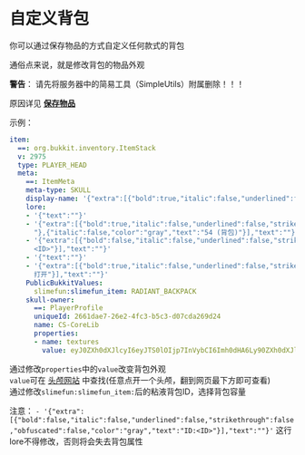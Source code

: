 # 自定义背包

你可以通过保存物品的方式自定义任何款式的背包

通俗点来说，就是修改背包的物品外观

**警告**： 请先将服务器中的简易工具（SimpleUtils）附属删除！！！

原因详见 **[保存物品](./Saved-Items)**

示例：

```yaml
item:
  ==: org.bukkit.inventory.ItemStack
  v: 2975
  type: PLAYER_HEAD
  meta:
    ==: ItemMeta
    meta-type: SKULL
    display-name: '{"extra":[{"bold":true,"italic":false,"underlined":false,"strikethrough":false,"obfuscated":false,"color":"dark_gray","text":"示例背包"}],"text":""}'
    lore:
    - '{"text":""}'
    - '{"extra":[{"bold":true,"italic":false,"underlined":false,"strikethrough":false,"obfuscated":false,"color":"gray","text":"容量:
      "},{"italic":false,"color":"gray","text":"54 (背包)"}],"text":""}'
    - '{"extra":[{"bold":false,"italic":false,"underlined":false,"strikethrough":false,"obfuscated":false,"color":"gray","text":"ID:
      <ID>"}],"text":""}'
    - '{"text":""}'
    - '{"extra":[{"bold":true,"italic":false,"underlined":false,"strikethrough":false,"obfuscated":false,"color":"gray","text":"右键"},{"bold":true,"italic":false,"color":"gray","text":"
      打开"}],"text":""}'
    PublicBukkitValues:
      slimefun:slimefun_item: RADIANT_BACKPACK
    skull-owner:
      ==: PlayerProfile
      uniqueId: 2661dae7-26e2-4fc3-b5c3-d07cda269d24
      name: CS-CoreLib
      properties:
      - name: textures
        value: eyJ0ZXh0dXJlcyI6eyJTS0lOIjp7InVybCI6Imh0dHA6Ly90ZXh0dXJlcy5taW5lY3JhZnQubmV0L3RleHR1cmUvNmMwNWYwNjlhYjkyYWU1ZTEwOWNhMDRlZDdhZGRlMDFlZDQ4MDIxMDc5ZWVjMTYyYjU4M2UzYTc3NGVlYjZhMiJ9fX0=
```

通过修改`properties`中的`value`改变背包外观  
`value`可在 [头颅网站](https://minecraft-heads.com/custom-heads) 中查找(任意点开一个头颅，翻到网页最下方即可查看)  
通过修改`slimefun:slimefun_item:`后的粘液背包ID，选择背包容量

注意：
`- '{"extra":[{"bold":false,"italic":false,"underlined":false,"strikethrough":false,"obfuscated":false,"color":"gray","text":"ID:<ID>"}],"text":""}'`
这行lore不得修改，否则将会失去背包属性
